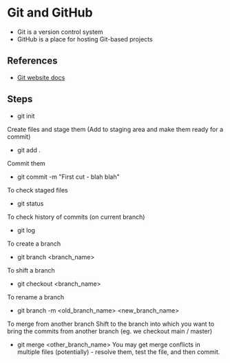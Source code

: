 # Git and GitHub
- Git is a version control system
- GitHub is a place for hosting Git-based projects

## References
- [Git website docs](https://git-scm.com/doc)

## Steps
- git init

Create files and stage them (Add to staging area and make them ready for a commit)
- git add .

Commit them
- git commit -m "First cut - blah blah"

To check staged files
- git status

To check history of commits (on current branch)
- git log 

To create a branch
- git branch <branch_name>

To shift a branch
- git checkout <branch_name>

To rename a branch
- git branch -m <old_branch_name> <new_branch_name>

To merge from another branch
Shift to the branch into which you want to bring the commits from another branch (eg. we checkout main / master)
- git merge <other_branch_name>
You may get merge conflicts in multiple files (potentially) - resolve them, test the file, and then commit.